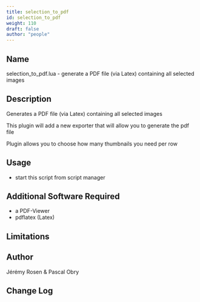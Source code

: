```yaml
---
title: selection_to_pdf
id: selection_to_pdf
weight: 110
draft: false
author: "people"
---
```


## Name

selection_to_pdf.lua - generate a PDF file (via Latex) containing all selected images

## Description

Generates a PDF file (via Latex) containing all selected images

This plugin will add a new exporter that will allow you to generate the pdf file

Plugin allows you to choose how many thumbnails you need per row

## Usage

* start this script from script manager

## Additional Software Required

* a PDF-Viewer
* pdflatex (Latex)

## Limitations


## Author

Jérémy Rosen & Pascal Obry

## Change Log
